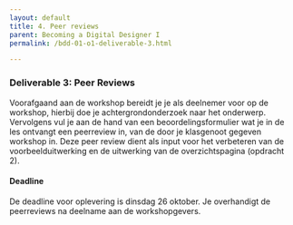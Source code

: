 ```yaml
---
layout: default
title: 4. Peer reviews
parent: Becoming a Digital Designer I
permalink: /bdd-01-o1-deliverable-3.html

---
```


### Deliverable 3: Peer Reviews
Voorafgaand aan de workshop bereidt je je als deelnemer voor op de workshop, hierbij doe je achtergrondonderzoek naar het onderwerp. Vervolgens vul je aan de hand van een beoordelingsformulier wat je in de les ontvangt een peerreview in, van de door je klasgenoot gegeven workshop in. Deze peer review dient als input voor het verbeteren van de voorbeelduitwerking en de uitwerking van de overzichtspagina (opdracht 2).

#### Deadline
De deadline voor oplevering is dinsdag 26 oktober. Je overhandigt de peerreviews na deelname aan de workshopgevers.